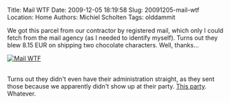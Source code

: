 Title: Mail WTF
Date: 2009-12-05 18:19:58
Slug: 20091205-mail-wtf
Location: Home
Authors: Michiel Scholten
Tags: olddammit

<p>We got this parcel from our contractor by registered mail, which only I could fetch from the mail agency (as I needed to identify myself). Turns out they blew 8.15 EUR on shipping two chocolate characters. Well, thanks...</p>

<div class="content-image"><div><a href="http://aquariusoft.org/photos/various/IMG_9407.jpg/view"><img src="http://aquariusoft.org/photos/cache/various/IMG_9407_500.jpg" alt="Mail WTF" title="Mail WTF" /></a></div></div>
<br style="clear: both;" />

<p>Turns out they didn't even have their administration straight, as they sent those because we apparently didn't show up at their party. <a href="http://aquariusoft.org/photos/home/project_w72/legging_grondplaat/">This party</a>. Whatever.</p>